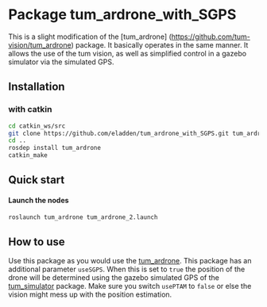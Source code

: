 # Package tum_ardrone_with_SGPS

This is a slight modification of the [tum_ardrone] (https://github.com/tum-vision/tum_ardrone) package. It basically operates in the same manner. It allows the use of the tum vision, as well as simplified control in a gazebo simulator via the simulated GPS.

## Installation

### with catkin

``` bash
cd catkin_ws/src
git clone https://github.com/eladden/tum_ardrone_with_SGPS.git tum_ardrone
cd ..
rosdep install tum_ardrone
catkin_make
```

## Quick start

#### Launch the nodes

``` bash
roslaunch tum_ardrone tum_ardrone_2.launch
```
## How to use

Use this package as you would use the [tum_ardrone](http://wiki.ros.org/tum_ardrone). This package has an additional parameter `useSGPS`. When this is set to ``true`` the position of the drone will be determined using the gazebo simulated GPS of the [tum_simulator](https://github.com/dougvk/tum_simulator) package. Make sure you switch `usePTAM` to ``false`` or else the vision might mess up with the position estimation. 
